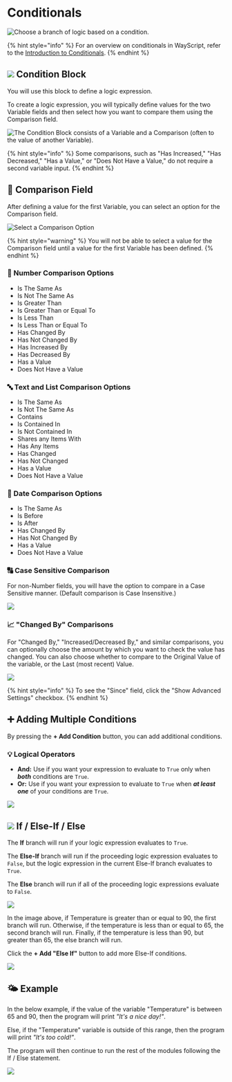 # Conditionals

![Choose a branch of logic based on a condition.](../../.gitbook/assets/conditional.png)

{% hint style="info" %}
For an overview on conditionals in WayScript, refer to the [Introduction to Conditionals](../../getting_started/conditionals.md).
{% endhint %}

## ![](../../.gitbook/assets/conditional.png) Condition Block

You will use this block to define a logic expression.

To create a logic expression, you will typically define values for the two Variable fields and then select how you want to compare them using the Comparison field.

![The Condition Block consists of a Variable and a Comparison \(often to the value of another Variable\).](../../.gitbook/assets/screen-shot-2019-08-22-at-9.58.37-am.png)

{% hint style="info" %}
Some comparisons, such as "Has Increased," "Has Decreased," "Has a Value," or "Does Not Have a Value," do not require a second variable input.
{% endhint %}

## 🔎 Comparison Field

After defining a value for the first Variable, you can select an option for the Comparison field.

![Select a Comparison Option](../../.gitbook/assets/screen-shot-2019-08-22-at-10.00.00-am.png)

{% hint style="warning" %}
You will not be able to select a value for the Comparison field until a value for the first Variable has been defined.
{% endhint %}

### 🔢 Number Comparison Options

* Is The Same As
* Is Not The Same As
* Is Greater Than
* Is Greater Than or Equal To
* Is Less Than
* Is Less Than or Equal To
* Has Changed By
* Has Not Changed By
* Has Increased By
* Has Decreased By
* Has a Value
* Does Not Have a Value

### 🔤 Text and List Comparison Options

* Is The Same As
* Is Not The Same As
* Contains
* Is Contained In
* Is Not Contained In
* Shares any Items With
* Has Any Items
* Has Changed
* Has Not Changed
* Has a Value
* Does Not Have a Value

### 📆 Date Comparison Options

* Is The Same As
* Is Before
* Is After
* Has Changed By
* Has Not Changed By
* Has a Value
* Does Not Have a Value

### 🔠 Case Sensitive Comparison

For non-Number fields, you will have the option to compare in a Case Sensitive manner. \(Default comparison is Case Insensitive.\)

![](../../.gitbook/assets/screen-shot-2019-07-16-at-9.05.14-pm.png)

### 📈 "Changed By" Comparisons

For "Changed By," "Increased/Decreased By," and similar comparisons, you can optionally choose the amount by which you want to check the value has changed. You can also choose whether to compare to the Original Value of the variable, or the Last \(most recent\) Value.

![](../../.gitbook/assets/screen-shot-2019-08-22-at-10.01.50-am.png)

{% hint style="info" %}
To see the "Since" field, click the "Show Advanced Settings" checkbox.
{% endhint %}

## ➕ **Adding Multiple Conditions**

By pressing the **+ Add Condition** button, you can add additional conditions.

### 💡 Logical Operators

* **And:** Use if you want your expression to evaluate to `True` only when _**both**_ conditions are `True`.
* **Or:** Use if you want your expression to evaluate to `True` when _**at least one**_ of your conditions are `True`.

![](../../.gitbook/assets/screen-shot-2019-08-22-at-10.09.45-am.png)

## ![](../../.gitbook/assets/conditional.png) **If / Else-If / Else**

The **If** branch will run if your logic expression evaluates to `True`.

The **Else-If** branch will run if the proceeding logic expression evaluates to `False`, but the logic expression in the current Else-If branch evaluates to `True`.

The **Else** branch will run if all of the proceeding logic expressions evaluate to `False`.

![](../../.gitbook/assets/screen-shot-2019-08-22-at-10.13.17-am.png)

In the image above, if Temperature is greater than or equal to 90, the first branch will run. Otherwise, if the temperature is less than or equal to 65, the second branch will run. Finally, if the temperature is less than 90, but greater than 65, the else branch will run.

Click the **+ Add "Else If"** button to add more Else-If conditions.

![](../../.gitbook/assets/screen-shot-2019-08-22-at-10.16.57-am.png)

## 🌤 **Example**

In the below example, if the value of the variable "Temperature" is between 65 and 90, then the program will print _"It's a nice day!"_.

Else, if the "Temperature" variable is outside of this range, then the program will print _"It's too cold!"_.

The program will then continue to run the rest of the modules following the If / Else statement.

![](../../.gitbook/assets/example%20%281%29.png)

